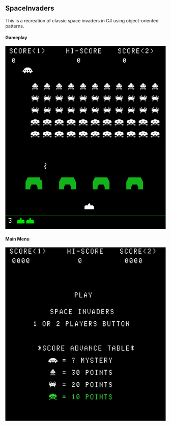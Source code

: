 ## SpaceInvaders

This is a recreation of classic space invaders in C# using object-oriented patterns.

#### Gameplay
![gameplay](docs/space.PNG)
#### Main Menu
![game menu](docs/menu.PNG)